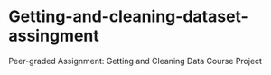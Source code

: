 # Getting-and-cleaning-dataset-assingment
Peer-graded Assignment: Getting and Cleaning Data Course Project
